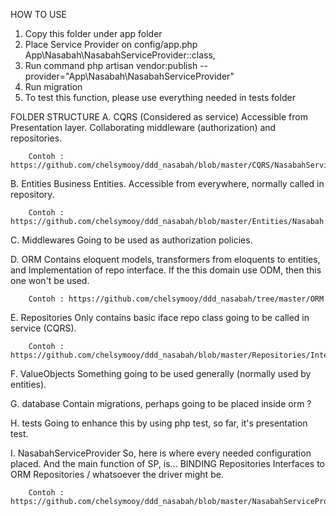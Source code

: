 HOW TO USE

1. Copy this folder under app folder
2. Place Service Provider on config/app.php 
	App\Nasabah\NasabahServiceProvider::class,
3. Run command 
	php artisan vendor:publish --provider="App\Nasabah\NasabahServiceProvider"
4. Run migration 
5. To test this function, please use everything needed in tests folder


FOLDER STRUCTURE
A. 	CQRS (Considered as service)
	Accessible from Presentation layer. Collaborating middleware (authorization) and repositories.
		
		Contoh : https://github.com/chelsymooy/ddd_nasabah/blob/master/CQRS/NasabahService.php	

B. 	Entities
	Business Entities. Accessible from everywhere, normally called in repository.

		Contoh : https://github.com/chelsymooy/ddd_nasabah/blob/master/Entities/Nasabah.php	

C.	Middlewares
	Going to be used as authorization policies.

D.	ORM
	Contains eloquent models, transformers from eloquents to entities, and Implementation of repo interface.
	If the this domain use ODM, then this one won't be used.

		Contoh : https://github.com/chelsymooy/ddd_nasabah/tree/master/ORM	

E.	Repositories
	Only contains basic iface repo class going to be called in service (CQRS).

		Contoh : https://github.com/chelsymooy/ddd_nasabah/blob/master/Repositories/InterfaceRepositoryNasabah.php	

F.	ValueObjects
	Something going to be used generally (normally used by entities).

G.	database
	Contain migrations, perhaps going to be placed inside orm ?
	
H. 	tests
	Going to enhance this by using php test, so far, it's presentation test.

I.	NasabahServiceProvider
	So, here is where every needed configuration placed. And the main function of SP, is... BINDING Repositories Interfaces to ORM Repositories / whatsoever the driver might be.

		Contoh : https://github.com/chelsymooy/ddd_nasabah/blob/master/NasabahServiceProvider.php	

